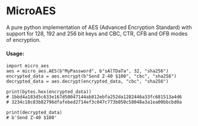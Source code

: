 # MicroAES

A pure python implementation of AES (Advanced Encryption Standard) with support for 
128, 192 and 256 bit keys and CBC, CTR, CFB and OFB modes of encryption.

#### Usage: 

    import micro_aes
    aes = micro_aes.AES(b"MyPassword", b"sAlTDaTa", 32, "sha256")
    encrypted_data = aes.encrypt(b"Send Z-40 $100", "cbc", "sha256")
    decrypted_data = aes.decrypt(encrypted_data, "cbc", "sha256")

    print(bytes.hex(encrypted_data))
    # 1bbd4a183d5c633e167d50047144ab812ebfa252da1282446a33fc681513a4d6
    # 3234c18c83b82796dfafebed2714ef3c047c773b050c58048a3a1ea00bbcbd0a

    print(decrypted_data)
    # b'Send Z-40 $100'

